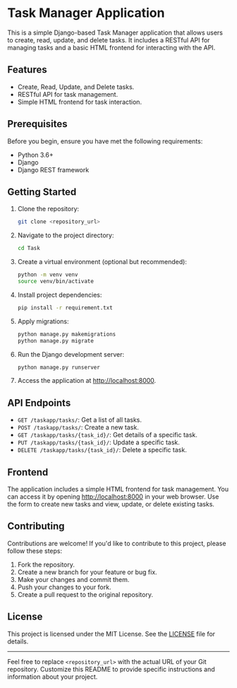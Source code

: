 # Task Manager Application

This is a simple Django-based Task Manager application that allows users to create, read, update, and delete tasks. It includes a RESTful API for managing tasks and a basic HTML frontend for interacting with the API.


## Features

- Create, Read, Update, and Delete tasks.
- RESTful API for task management.
- Simple HTML frontend for task interaction.

## Prerequisites

Before you begin, ensure you have met the following requirements:

- Python 3.6+
- Django
- Django REST framework

## Getting Started

1. Clone the repository:

   ```bash
   git clone <repository_url>
   ```

2. Navigate to the project directory:

   ```bash
   cd Task
   ```

3. Create a virtual environment (optional but recommended):

   ```bash
   python -m venv venv
   source venv/bin/activate
   ```

4. Install project dependencies:

   ```bash
   pip install -r requirement.txt
   ```

5. Apply migrations:

   ```bash
   python manage.py makemigrations
   python manage.py migrate
   ```

6. Run the Django development server:

   ```bash
   python manage.py runserver
   ```

7. Access the application at [http://localhost:8000](http://localhost:8000).

## API Endpoints

- `GET /taskapp/tasks/`: Get a list of all tasks.
- `POST /taskapp/tasks/`: Create a new task.
- `GET /taskapp/tasks/{task_id}/`: Get details of a specific task.
- `PUT /taskapp/tasks/{task_id}/`: Update a specific task.
- `DELETE /taskapp/tasks/{task_id}/`: Delete a specific task.

## Frontend

The application includes a simple HTML frontend for task management. You can access it by opening [http://localhost:8000](http://localhost:8000) in your web browser. Use the form to create new tasks and view, update, or delete existing tasks.

## Contributing

Contributions are welcome! If you'd like to contribute to this project, please follow these steps:

1. Fork the repository.
2. Create a new branch for your feature or bug fix.
3. Make your changes and commit them.
4. Push your changes to your fork.
5. Create a pull request to the original repository.

## License

This project is licensed under the MIT License. See the [LICENSE](LICENSE) file for details.

---

Feel free to replace `<repository_url>` with the actual URL of your Git repository. Customize this README to provide specific instructions and information about your project.
